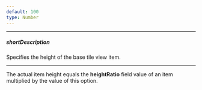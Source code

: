 ```yaml
---
default: 100
type: Number
---
```

---
##### shortDescription
Specifies the height of the base tile view item.

---
The actual item height equals the **heightRatio** field value of an item multiplied by the value of this option.